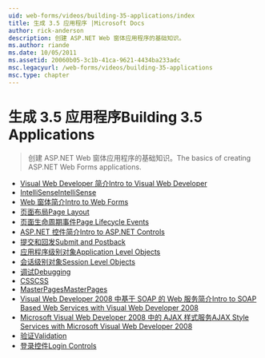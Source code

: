 ```yaml
---
uid: web-forms/videos/building-35-applications/index
title: 生成 3.5 应用程序 |Microsoft Docs
author: rick-anderson
description: 创建 ASP.NET Web 窗体应用程序的基础知识。
ms.author: riande
ms.date: 10/05/2011
ms.assetid: 20060b05-3c1b-41ca-9621-4434ba233adc
msc.legacyurl: /web-forms/videos/building-35-applications
msc.type: chapter
---
```

<a name="building-35-applications"></a><span data-ttu-id="9ce61-103">生成 3.5 应用程序</span><span class="sxs-lookup"><span data-stu-id="9ce61-103">Building 3.5 Applications</span></span>
====================
> <span data-ttu-id="9ce61-104">创建 ASP.NET Web 窗体应用程序的基础知识。</span><span class="sxs-lookup"><span data-stu-id="9ce61-104">The basics of creating ASP.NET Web Forms applications.</span></span>


- [<span data-ttu-id="9ce61-105">Visual Web Developer 简介</span><span class="sxs-lookup"><span data-stu-id="9ce61-105">Intro to Visual Web Developer</span></span>](intro-to-visual-web-developer.md)
- [<span data-ttu-id="9ce61-106">IntelliSense</span><span class="sxs-lookup"><span data-stu-id="9ce61-106">IntelliSense</span></span>](intellisense.md)
- [<span data-ttu-id="9ce61-107">Web 窗体简介</span><span class="sxs-lookup"><span data-stu-id="9ce61-107">Intro to Web Forms</span></span>](intro-to-web-forms.md)
- [<span data-ttu-id="9ce61-108">页面布局</span><span class="sxs-lookup"><span data-stu-id="9ce61-108">Page Layout</span></span>](page-layout.md)
- [<span data-ttu-id="9ce61-109">页面生命周期事件</span><span class="sxs-lookup"><span data-stu-id="9ce61-109">Page Lifecycle Events</span></span>](page-lifecycle-events.md)
- [<span data-ttu-id="9ce61-110">ASP.NET 控件简介</span><span class="sxs-lookup"><span data-stu-id="9ce61-110">Intro to ASP.NET Controls</span></span>](intro-to-aspnet-controls.md)
- [<span data-ttu-id="9ce61-111">提交和回发</span><span class="sxs-lookup"><span data-stu-id="9ce61-111">Submit and Postback</span></span>](submit-and-postback.md)
- [<span data-ttu-id="9ce61-112">应用程序级别对象</span><span class="sxs-lookup"><span data-stu-id="9ce61-112">Application Level Objects</span></span>](application-level-objects.md)
- [<span data-ttu-id="9ce61-113">会话级别对象</span><span class="sxs-lookup"><span data-stu-id="9ce61-113">Session Level Objects</span></span>](session-level-objects.md)
- [<span data-ttu-id="9ce61-114">调试</span><span class="sxs-lookup"><span data-stu-id="9ce61-114">Debugging</span></span>](debugging.md)
- [<span data-ttu-id="9ce61-115">CSS</span><span class="sxs-lookup"><span data-stu-id="9ce61-115">CSS</span></span>](css.md)
- [<span data-ttu-id="9ce61-116">MasterPages</span><span class="sxs-lookup"><span data-stu-id="9ce61-116">MasterPages</span></span>](masterpages.md)
- [<span data-ttu-id="9ce61-117">Visual Web Developer 2008 中基于 SOAP 的 Web 服务简介</span><span class="sxs-lookup"><span data-stu-id="9ce61-117">Intro to SOAP Based Web Services with Visual Web Developer 2008</span></span>](an-introduction-to-soap-based-web-services-with-visual-web-developer-2008.md)
- [<span data-ttu-id="9ce61-118">Microsoft Visual Web Developer 2008 中的 AJAX 样式服务</span><span class="sxs-lookup"><span data-stu-id="9ce61-118">AJAX Style Services with Microsoft Visual Web Developer 2008</span></span>](ajax-style-services-with-microsoft-visual-web-developer-2008.md)
- [<span data-ttu-id="9ce61-119">验证</span><span class="sxs-lookup"><span data-stu-id="9ce61-119">Validation</span></span>](validation.md)
- [<span data-ttu-id="9ce61-120">登录控件</span><span class="sxs-lookup"><span data-stu-id="9ce61-120">Login Controls</span></span>](login-controls.md)
